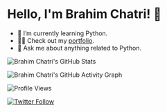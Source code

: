 
# Hello, I'm Brahim Chatri! 👋

- 🌱 I’m currently learning Python.
- 👨‍💻 Check out my [portfolio](https://github.com/BrahimChatri4).
- 💬 Ask me about anything related to Python.

![Brahim Chatri's GitHub Stats](https://github-readme-stats.vercel.app/api?username=BrahimChatri4&show_icons=true&theme=radical)

![Brahim Chatri's GitHub Activity Graph](https://activity-graph.herokuapp.com/graph?username=BrahimChatri4&theme=dracula)

![Profile Views](https://komarev.com/ghpvc/?username=BrahimChatri)

[![Twitter Follow](https://img.shields.io/twitter/follow/BrahimChatri4?style=social)](https://twitter.com/Brahim_Chatri)
